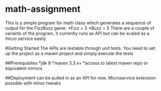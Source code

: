 # math-assignment
This is a simple program for math class which generates a sequence of output for the FizzBuzz game.
*Fizz = 3
*Buzz = 5
There are a couple of variants of the program, it currently runs as API but can be scaled as a micro service easily

#Getting Started
The APIs are testable through unit tests. You need to set up the project as a maven project and simply execute the tests

##Prerequisites
*jdk 8
*maven 3.3.x+
*access to latest maven repo or equivalent mirrors

##Deployment
can be pulled in as an API for now. Microservice extension possible with minor tweaks


